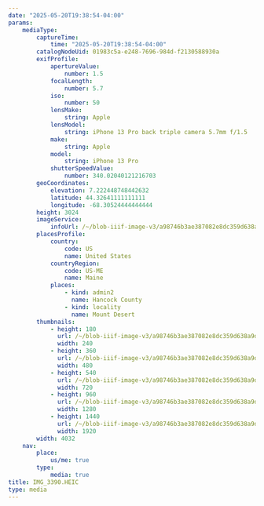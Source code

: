 ```yaml
---
date: "2025-05-20T19:38:54-04:00"
params:
    mediaType:
        captureTime:
            time: "2025-05-20T19:38:54-04:00"
        catalogNodeUid: 01983c5a-e248-7696-984d-f2130588930a
        exifProfile:
            apertureValue:
                number: 1.5
            focalLength:
                number: 5.7
            iso:
                number: 50
            lensMake:
                string: Apple
            lensModel:
                string: iPhone 13 Pro back triple camera 5.7mm f/1.5
            make:
                string: Apple
            model:
                string: iPhone 13 Pro
            shutterSpeedValue:
                number: 340.02040121216703
        geoCoordinates:
            elevation: 7.222448748442632
            latitude: 44.32641111111111
            longitude: -68.30524444444444
        height: 3024
        imageService:
            infoUrl: /~/blob-iiif-image-v3/a98746b3ae387082e8dc359d638a9d29d7a6c8cf2928d5c17e1eb7733a94b381/info.json
        placesProfile:
            country:
                code: US
                name: United States
            countryRegion:
                code: US-ME
                name: Maine
            places:
                - kind: admin2
                  name: Hancock County
                - kind: locality
                  name: Mount Desert
        thumbnails:
            - height: 180
              url: /~/blob-iiif-image-v3/a98746b3ae387082e8dc359d638a9d29d7a6c8cf2928d5c17e1eb7733a94b381/full/240%2C180/0/default.jpg
              width: 240
            - height: 360
              url: /~/blob-iiif-image-v3/a98746b3ae387082e8dc359d638a9d29d7a6c8cf2928d5c17e1eb7733a94b381/full/480%2C360/0/default.jpg
              width: 480
            - height: 540
              url: /~/blob-iiif-image-v3/a98746b3ae387082e8dc359d638a9d29d7a6c8cf2928d5c17e1eb7733a94b381/full/720%2C540/0/default.jpg
              width: 720
            - height: 960
              url: /~/blob-iiif-image-v3/a98746b3ae387082e8dc359d638a9d29d7a6c8cf2928d5c17e1eb7733a94b381/full/1280%2C960/0/default.jpg
              width: 1280
            - height: 1440
              url: /~/blob-iiif-image-v3/a98746b3ae387082e8dc359d638a9d29d7a6c8cf2928d5c17e1eb7733a94b381/full/1920%2C1440/0/default.jpg
              width: 1920
        width: 4032
    nav:
        place:
            us/me: true
        type:
            media: true
title: IMG_3390.HEIC
type: media
---
```

